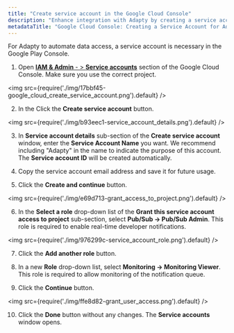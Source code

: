 ```yaml
---
title: "Create service account in the Google Cloud Console"
description: "Enhance integration with Adapty by creating a service account in the Google Cloud Console, facilitating streamlined data access automation and seamless connectivity with the Google Play Console. Learn how to create a service account to optimize your app management process"
metadataTitle: "Google Cloud Console: Creating a Service Account for Adapty"
---
```


For Adapty to automate data access, a service account is necessary in the Google Play Console.

1. Open [**IAM & Admin** - > **Service accounts**](https://console.cloud.google.com/iam-admin/serviceaccounts) section of the Google Cloud Console. Make sure you use the correct project.


<img
  src={require('./img/17bbf45-google_cloud_create_service_account.png').default}
/>





2. In the Click the **Create service account** button. 


<img
  src={require('./img/b93eec1-service_account_details.png').default}
/>





3. In **Service account details** sub-section of the **Create service account** window, enter the **Service Account Name** you want. We recommend including "Adapty" in the name to indicate the purpose of this account. The **Service account ID** will be created automatically.

4. Copy the service account email address and save it for future usage.

5. Click the **Create and continue** button.

   
<img
  src={require('./img/e69d713-grant_access_to_project.png').default}
/>




6. In the **Select a role** drop-down list of the **Grant this service account access to project** sub-section, select **Pub/Sub -> Pub/Sub Admin**. This role is required to enable real-time developer notifications.

   
<img
  src={require('./img/976299c-service_account_role.png').default}
/>




7. Click the **Add another role** button. 

8. In a new **Role** drop-down list, select **Monitoring -> Monitoring Viewer**. This role is required to allow monitoring of the notification queue.

9. Click the **Continue** button.

   
<img
  src={require('./img/ffe8d82-grant_user_access.png').default}
/>




10. Click the **Done** button without any changes. The **Service accounts** window opens.